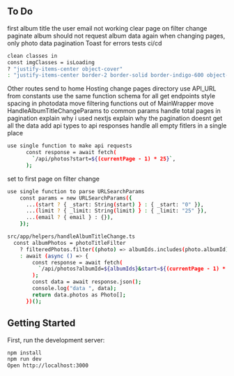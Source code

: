 ## To Do

first album title the user email not working
clear page on filter change
paginate album should not request album data again when changing pages, only photo data
pagination
Toast for errors
tests
ci/cd

```bash
clean classes in
const imgClasses = isLoading
? "justify-items-center object-cover"
: "justify-items-center border-2 border-solid border-indigo-600 object-cover";
```

Other routes send to home
Hosting
change pages directory
use API_URL from constants
use the same function schema for all get endpoints
style spacing in photodata
move filtering functions out of MainWrapper
move HandleAlbumTitleChangeParams to common params
handle total pages in pagination
explain why i used nextjs
explain why the pagination doesnt get all the data
add api types to api responses
handle all empty fitlers in a single place
```bash
use single function to make api requests
      const response = await fetch(
        `/api/photos?start=${(currentPage - 1) * 25}`,
      );
```
set to first page on filter change
```bash
use single function to parse URLSearchParams
    const params = new URLSearchParams({
      ...(start ? { _start: String(start) } : { _start: "0" }),
      ...(limit ? { _limit: String(limit) } : { _limit: "25" }),
      ...(email ? { email } : {}),
    });
```
```bash
src/app/helpers/handleAlbumTitleChange.ts
  const albumPhotos = photoTitleFilter
    ? filteredPhotos.filter((photo) => albumIds.includes(photo.albumId))
    : await (async () => {
        const response = await fetch(
          `/api/photos?albumId=${albumIds}&start=${(currentPage - 1) * 25}`,
        );
        const data = await response.json();
        console.log("data ", data);
        return data.photos as Photo[];
      })();
```

## Getting Started

First, run the development server:

```bash
npm install
npm run dev
Open http://localhost:3000
```
